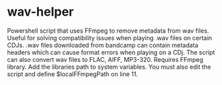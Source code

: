 # wav-helper
Powershell script that uses FFmpeg to remove metadata from wav files. Useful for solving compatibility issues when playing .wav files on certain CDJs. .wav files downloaded from bandcamp can contain metadata headers which can cause format errors when playing on a CDj. The script can also convert wav files to FLAC, AIFF, MP3-320.
Requires FFmpeg library. Add the libraries path to system variables. You must also edit the script and define $localFFmpegPath on line 11. 
